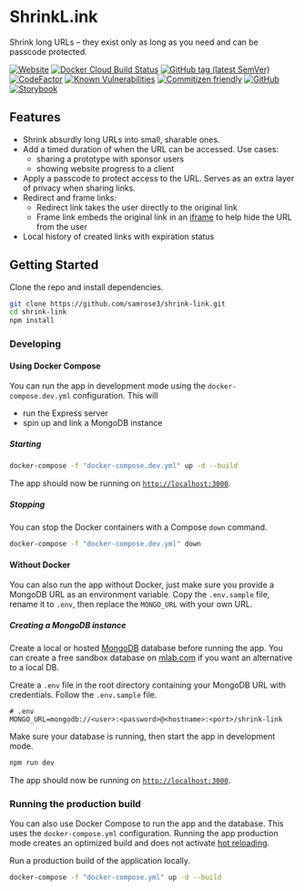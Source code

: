 # ShrinkL.ink

Shrink long URLs – they exist only as long as you need and can be passcode protected.

[![Website](https://img.shields.io/website/https/shrinkl.ink.svg)](https://shrinkl.ink)
[![Docker Cloud Build Status](https://img.shields.io/docker/cloud/build/samrose3/shrink-link.svg)](https://hub.docker.com/r/samrose3/shrink-link)
[![GitHub tag (latest SemVer)](https://img.shields.io/github/tag/samrose3/shrink-link.svg)](https://github.com/samrose3/shrink-link/releases)
[![CodeFactor](https://www.codefactor.io/repository/github/samrose3/shrink-link/badge)](https://www.codefactor.io/repository/github/samrose3/shrink-link)
[![Known Vulnerabilities](https://snyk.io/test/github/samrose3/shrink-link/badge.svg?targetFile=package.json)](https://snyk.io/test/github/samrose3/shrink-link?targetFile=package.json)
[![Commitizen friendly](https://img.shields.io/badge/commitizen-friendly-brightgreen.svg)](http://commitizen.github.io/cz-cli/)
[![GitHub](https://img.shields.io/github/license/samrose3/shrink-link.svg)](https://github.com/samrose3/shrink-link/blob/master/LICENSE)
[![Storybook](https://cdn.jsdelivr.net/gh/storybooks/brand@master/badge/badge-storybook.svg)](https://samrose3.github.io/shrink-link)

## Features

- Shrink absurdly long URLs into small, sharable ones.
- Add a timed duration of when the URL can be accessed. Use cases:
  - sharing a prototype with sponsor users
  - showing website progress to a client
- Apply a passcode to protect access to the URL. Serves as an extra layer of privacy when sharing links.
- Redirect and frame links:
  - Redirect link takes the user directly to the original link
  - Frame link embeds the original link in an [iframe](https://developer.mozilla.org/en-US/docs/Mozilla/Tech/XUL/iframe) to help hide the URL from the user
- Local history of created links with expiration status

## Getting Started

Clone the repo and install dependencies.

```bash
git clone https://github.com/samrose3/shrink-link.git
cd shrink-link
npm install
```

### Developing

#### Using Docker Compose

You can run the app in development mode using the `docker-compose.dev.yml` configuration. This will

- run the Express server
- spin up and link a MongoDB instance

##### Starting

```bash
docker-compose -f "docker-compose.dev.yml" up -d --build
```

The app should now be running on [`http://localhost:3000`](http://localhost:3000).

##### Stopping

You can stop the Docker containers with a Compose `down` command.

```bash
docker-compose -f "docker-compose.dev.yml" down
```

#### Without Docker

You can also run the app without Docker, just make sure you provide a MongoDB URL as an environment variable. Copy the `.env.sample` file, rename it to `.env`, then replace the `MONGO_URL` with your own URL.

##### Creating a MongoDB instance

Create a local or hosted [MongoDB](https://www.mongodb.com/) database before running the app. You can create a free sandbox database on [mlab.com](https://mlab.com) if you want an alternative to a local DB.

Create a `.env` file in the root directory containing your MongoDB URL with credentials. Follow the `.env.sample` file.

```text
# .env
MONGO_URL=mongodb://<user>:<password>@<hostname>:<port>/shrink-link
```

Make sure your database is running, then start the app in development mode.

```bash
npm run dev
```

The app should now be running on [`http://localhost:3000`](http://localhost:3000).

### Running the production build

You can also use Docker Compose to run the app and the database. This uses the `docker-compose.yml` configuration. Running the app production mode creates an optimized build and does not activate [hot reloading](https://www.quora.com/Whats-hot-loading-in-Webpack-and-how-does-it-work).

Run a production build of the application locally.

```bash
docker-compose -f "docker-compose.yml" up -d --build
```
